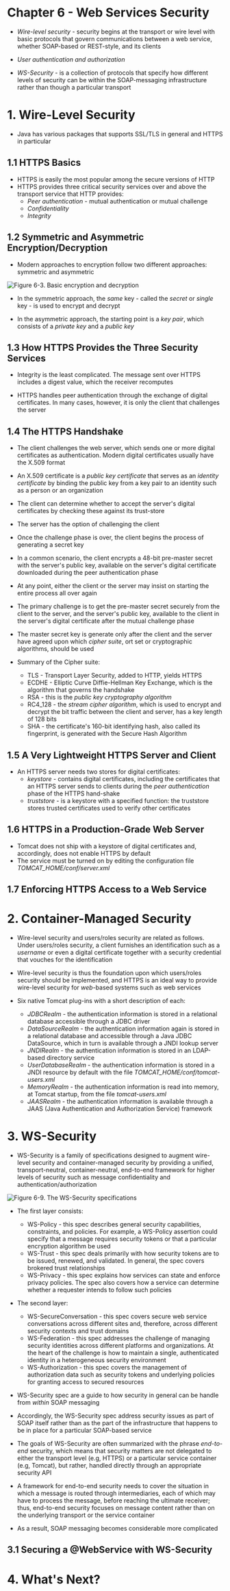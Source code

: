 # Chapter 6 - Web Services Security
* *Wire-level security* - security begins at the transport or wire level with basic protocols that govern communications between a web service, whether SOAP-based or REST-style, and its clients

* *User authentication and authorization*

* *WS-Security* - is a collection of protocols that specify how different levels of security can be  within the SOAP-messaging infrastructure rather than though a particular transport

# 1. Wire-Level Security
* Java has various packages that supports SSL/TLS in general and HTTPS in particular

## 1.1 HTTPS Basics
* HTTPS is easily the most popular among the secure versions of HTTP
* HTTPS provides three critical security services over and above the transport service that HTTP provides:
	* *Peer authentication* - mutual authentication or mutual challenge
	* *Confidentiality*
	* *Integrity*

## 1.2 Symmetric and Asymmetric Encryption/Decryption
* Modern approaches to encryption follow two different approaches: symmetric and asymmetric

![Figure 6-3. Basic encryption and decryption](figure6-3.png)

* In the symmetric approach, the *same* key - called the *secret* or *single* key - is used to encrypt and decrypt

* In the asymmetric approach, the starting point is a *key pair*, which consists of a *private key* and a *public key*

## 1.3 How HTTPS Provides the Three Security Services
* Integrity is the least complicated. The message sent over HTTPS includes a digest value, which the receiver recomputes

* HTTPS handles peer authentication through the exchange of digital certificates. In many cases, however, it is only the client that challenges the server

## 1.4 The HTTPS Handshake
* The client challenges the web server, which sends one or more digital certificates as authentication. Modern digital certificates usually have the X.509 format
* An X.509 certificate is a *public key certificate* that serves as an *identity certificate* by binding the public key from a key pair to an identity such as a person or an organization
* The client can determine whether to accept the server's digital certificates by checking these against its trust-store
* The server has the option of challenging the client
* Once the challenge phase is over, the client begins the process of generating a secret key
* In a common scenario, the client encrypts a 48-bit pre-master secret with the server's public key, available on the server's digital certificate downloaded during the peer authentication phase
* At any point, either the client or the server may insist on starting the entire process all over again

* The primary challenge is to get the pre-master secret securely from the client to the server, and the server's public key, available to the client in the server's digital certificate after the mutual challenge phase
* The master secret key is generate only after the client and the server have agreed upon which *cipher suite*, ort set or cryptographic algorithms, should be used

* Summary of the Cipher suite:
	* TLS - Transport Layer Security, added to HTTP, yields HTTPS
	* ECDHE - Elliptic Curve Diffie-Hellman Key Exchange, which is the algorithm that governs the handshake
	* RSA - this is the *public key cryptography algorithm*
	* RC4_128 - the *stream cipher algorithm*, which is used to encrypt and decrypt the bit traffic between the client and server, has a key length of 128 bits
	* SHA - the certificate's 160-bit identifying hash, also called its fingerprint, is generated with the Secure Hash Algorithm
	
## 1.5 A Very Lightweight HTTPS Server and Client
* An HTTPS server needs two stores for digital certificates:
	* *keystore* - contains digital certificates, including the certificates that an HTTPS server sends to clients during the *peer authentication* phase of the HTTPS hand-shake
	* *truststore* - is a keystore with a specified function: the truststore stores trusted certificates used to verify other certificates
	
## 1.6 HTTPS in a Production-Grade Web Server
* Tomcat does not ship with a keystore of digital certificates and, accordingly, does not enable HTTPS by default
* The service must be turned on by editing the configuration file *TOMCAT_HOME/conf/server.xml*

## 1.7 Enforcing HTTPS Access to a Web Service

# 2. Container-Managed Security
* Wire-level security and users/roles security are related as follows. Under users/roles security, a client furnishes an identification such as a *username* or even a digital certificate together with a security credential that vouches for the identification
* Wire-level security is thus the foundation upon which users/roles security should be implemented, and HTTPS is an ideal way to provide wire-level security for *web*-based systems such as web services

* Six native Tomcat plug-ins with a short description of each:
    * *JDBCRealm* - the authentication information is stored in a relational database accessible through a JDBC driver
    * *DataSourceRealm* - the authentication information again is stored in a relational database and accessible through a Java JDBC DataSource, which in turn is available through a JNDI lookup server
    * *JNDIRealm* - the authentication information is stored in an LDAP-based directory service
    * *UserDatabaseRealm* - the authentication information is stored in a JNDI resource by default with the file *TOMCAT_HOME/conf/tomcat-users.xml*
    * *MemoryRealm* - the authentication information is read into memory, at Tomcat startup, from the file *tomcat-users.xml*
    * *JAASRealm* - the authentication information is available through a JAAS (Java Authentication and Authorization Service) framework
    
# 3. WS-Security
* WS-Security is a family of specifications designed to augment wire-level security and container-managed security by providing a unified, transport-neutral, container-neutral, end-to-end framework for higher levels of security such as message confidentiality and authentication/authorization

![Figure 6-9. The WS-Security specifications](figure6-9.png)

* The first layer consists:
    * WS-Policy - this spec describes general security capabilities, constraints, and policies. For example, a WS-Policy assertion could specify that a message requires security tokens or that a particular encryption algorithm be used
    * WS-Trust - this spec deals primarily with how security tokens are to be issued, renewed, and validated. In general, the spec covers brokered trust relationships
    * WS-Privacy - this spec explains how services can state and enforce privacy policies. The spec also covers how a service can determine whether a requester intends to follow such policies
    
* The second layer:
    * WS-SecureConversation - this spec covers secure web service conversations across different sites and, therefore, across different security contexts and trust domains
    * WS-Federation - this spec addresses the challenge of managing security identities across different platforms and organizations. At the heart of the challenge is how to maintain a single, authenticated identity in a heterogeneous security environment
    * WS-Authorization - this spec covers the management of authorization data such as security tokens and underlying policies for granting access to secured resources
    
* WS-Security spec are a guide to how security in general can be handle from *within* SOAP messaging
* Accordingly, the WS-Security spec address security issues as part of SOAP itself rather than as the part of the infrastructure that happens to be in place for a particular SOAP-based service
* The goals of WS-Security are often summarized with the phrase *end-to-end* security, which means that security matters are not delegated to either the transport level (e.g, HTTPS) or a particular service container (e.g, Tomcat), but rather, handled directly through an appropriate security API
* A framework for end-to-end security needs to cover the situation in which a message is routed through intermediaries, each of which may have to process the message, before reaching the ultimate receiver; thus, end-to-end security focuses on message content rather than on the underlying transport or the service container
* As a result, SOAP messaging becomes considerable more complicated

## 3.1 Securing a @WebService with WS-Security

# 4. What's Next?
